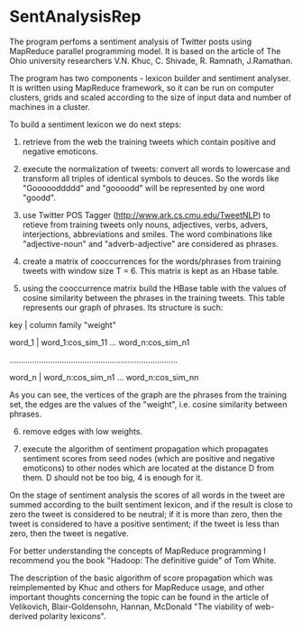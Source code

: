 SentAnalysisRep
===============

The program perfoms a sentiment analysis of Twitter posts using MapReduce parallel programming model. It is based on the article of The Ohio university researchers V.N. Khuc, C. Shivade, R. Ramnath, J.Ramathan.

The program has two components - lexicon builder and sentiment analyser. It is written using MapReduce framework, so it can be run on computer clusters, grids and scaled according to the size of input data and number of machines in a cluster.

To build a sentiment lexicon we do next steps:

1) retrieve from the web the training tweets which contain positive and negative emoticons.

2) execute the normalization of tweets: convert all words to lowercase and transform all triples of identical symbols to deuces.
So the words like "Goooooddddd" and "goooodd" will be represented by one word "goodd".

3) use Twitter POS Tagger (http://www.ark.cs.cmu.edu/TweetNLP) to retieve from training tweets only nouns, adjectives, verbs, advers, interjections, abbreviations and smiles. The word combinations like "adjective-noun" and "adverb-adjective" are considered as phrases. 

4) create a matrix of cooccurrences for the words/phrases from training tweets with window size T = 6. This matrix is kept as an Hbase table.

5) using the cooccurrence matrix build the HBase table with the values of cosine similarity between the phrases in the training tweets. 
This table represents our graph of phrases. Its structure is such:

  key    |   column family "weight"
  
  word_1 |   word_1:cos_sim_11 ... word_n:cos_sim_n1
  
  ..........................................................................
  
  word_n  |  word_n:cos_sim_n1 ... word_n:cos_sim_nn
  
As you can see, the vertices of the graph are the phrases from the training set, the edges are the values of the "weight",
i.e. cosine similarity between phrases.

6) remove edges with low weights.

7) execute the algorithm of sentiment propagation which propagates sentiment scores from seed nodes (which are positive and negative emoticons) to other nodes which are located at the distance D from them. D should not be too big, 4 is enough for it.

On the stage of sentiment analysis the scores of all words in the tweet are summed according to the built sentiment lexicon, and if the result is close to zero the tweet is considered to be neutral; if it is more than zero, then the tweet is considered to have a positive sentiment; if the tweet is less than zero, then the tweet is negative. 

For better understanding the concepts of MapReduce programming I recommend you the book "Hadoop: The  definitive guide" of Tom White.

The description of the basic algorithm of score propagation which was reimplemented by Khuc and others for MapReduce usage, and other important thoughts concerning the topic can be found in the article  of Velikovich, Blair-Goldensohn, Hannan, McDonald "The viability of web-derived polarity lexicons".
